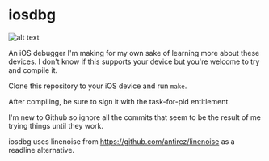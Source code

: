 # iosdbg

![alt text](https://raw.githubusercontent.com/jsherman212/iosdbg/master/iosdbg2.png)

An iOS debugger I'm making for my own sake of learning more about these devices. I don't know if this supports your device but you're welcome to try and compile it.

Clone this repository to your iOS device and run `make`.

After compiling, be sure to sign it with the task-for-pid entitlement.

I'm new to Github so ignore all the commits that seem to be the result of me trying things until they work.

iosdbg uses linenoise from https://github.com/antirez/linenoise as a readline alternative.
